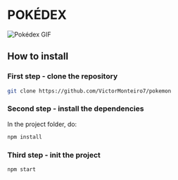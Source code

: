 # POKÉDEX

![Pokédex GIF]('./public/assets/gif-readme.gif')

## How to install

### First step - clone the repository

```bash
git clone https://github.com/VictorMonteiro7/pokemon
```

### Second step - install the dependencies

In the project folder, do:

```bash
npm install
```

### Third step - init the project

```bash
npm start
```
